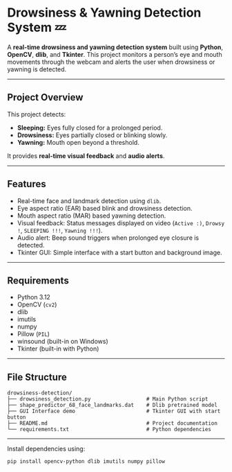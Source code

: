 # Drowsiness & Yawning Detection System 💤

A **real-time drowsiness and yawning detection system** built using **Python**, **OpenCV**, **dlib**, and **Tkinter**. This project monitors a person’s eye and mouth movements through the webcam and alerts the user when drowsiness or yawning is detected.

---

## Project Overview

This project detects:

- **Sleeping:** Eyes fully closed for a prolonged period.  
- **Drowsiness:** Eyes partially closed or blinking slowly.  
- **Yawning:** Mouth open beyond a threshold.  

It provides **real-time visual feedback** and **audio alerts**.

---

## Features

- Real-time face and landmark detection using `dlib`.  
- Eye aspect ratio (EAR) based blink and drowsiness detection.  
- Mouth aspect ratio (MAR) based yawning detection.  
- Visual feedback: Status messages displayed on video (`Active :)`, `Drowsy !`, `SLEEPING !!!`, `Yawning !!!`).  
- Audio alert: Beep sound triggers when prolonged eye closure is detected.  
- Tkinter GUI: Simple interface with a start button and background image.
  
---


## Requirements

- Python 3.12 
- OpenCV (`cv2`)  
- dlib  
- imutils  
- numpy  
- Pillow (`PIL`)  
- winsound (built-in on Windows)  
- Tkinter (built-in with Python)  

---

## File Structure

```text
drowsiness-detection/
├── drowsiness_detection.py                  # Main Python script
├── shape_predictor_68_face_landmarks.dat    # Dlib pretrained model
├── GUI Interface demo                       # Tkinter GUI with start button                      
├── README.md                                # Project documentation
└── requirements.txt                         # Python dependencies
```
---

Install dependencies using:

```bash
pip install opencv-python dlib imutils numpy pillow
